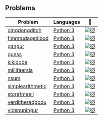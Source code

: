 ## Problems

| Problem                                                                                             | Languages                                                                                                       | :link:                                                                                      |
| --------------------------------------------------------------------------------------------------- | --------------------------------------------------------------------------------------------------------------- | ------------------------------------------------------------------------------------------- |
| [dingdongditch](https://github.com/SimonThalvorsen/kattis/tree/master/src/dingdongditch/Python%203) | [Python 3](https://github.com/SimonThalvorsen/kattis/tree/master/src/dingdongditch/Python%203/dingdongditch.py) | [![:cat:](https://open.kattis.com/favicon)](https://open.kattis.com/problems/dingdongditch) |
| [fimmtudagstilbod](https://github.com/SimonThalvorsen/kattis/tree/master/src/fimmtudagstilbod/Python%203/fimmtudagstilbod) | [Python 3](https://github.com/SimonThalvorsen/kattis/tree/master/src/fimmtudagstilbod/Python%203/fimmtudagstilbod.py) | [![:cat:](https://open.kattis.com/favicon)](https://open.kattis.com/problems/fimmtudagstilbod) |
| [gangur](https://github.com/SimonThalvorsen/kattis/tree/master/src/gangur/Python%203)               | [Python 3](https://github.com/SimonThalvorsen/kattis/tree/master/src/gangur/Python%203/gangur.py)               | [![:cat:](https://open.kattis.com/favicon)](https://open.kattis.com/problems/gangur)        |
| [guess](https://github.com/SimonThalvorsen/kattis/tree/master/src/guess/Python%203)                 | [Python 3](https://github.com/SimonThalvorsen/kattis/tree/master/src/guess/Python%203/guess.py)                 | [![:cat:](https://open.kattis.com/favicon)](https://open.kattis.com/problems/guess)         |
| [kikiboba](https://github.com/SimonThalvorsen/kattis/tree/master/src/kikiboba/Python%203/kikiboba)  | [Python 3](https://github.com/SimonThalvorsen/kattis/tree/master/src/kikiboba/Python%203/kikiboba.py)           | [![:cat:](https://open.kattis.com/favicon)](https://open.kattis.com/problems/kikiboba)      |
| [millifaersla](https://github.com/SimonThalvorsen/kattis/tree/master/src/millifaersla/Python%203/)  | [Python 3](https://github.com/SimonThalvorsen/kattis/tree/master/src/millifaersla/Python%203/millifaersla.py)   | [![:cat:](https://open.kattis.com/favicon)](https://open.kattis.com/problems/millifaersla)  |
| [nsum](https://github.com/SimonThalvorsen/kattis/tree/master/src/nsum/Python%203/)                  | [Python 3](https://github.com/SimonThalvorsen/kattis/tree/master/src/nsum/Python%203/nsum.py)                   | [![:cat:](https://open.kattis.com/favicon)](https://open.kattis.com/problems/nsum)          |
| [simplearithmetic](https://github.com/SimonThalvorsen/kattis/tree/master/src/simplearithmetic/Python%203/simplearithmetic) | [Python 3](https://github.com/SimonThalvorsen/kattis/tree/master/src/simplearithmetic/Python%203/simplearithmetic.py) | [![:cat:](https://open.kattis.com/favicon)](https://open.kattis.com/problems/simplearithmetic) |
| [storafmaeli](https://github.com/SimonThalvorsen/kattis/tree/master/src/storafmaeli/Python%203/storafmaeli) | [Python 3](https://github.com/SimonThalvorsen/kattis/tree/master/src/storafmaeli/Python%203/storafmaeli.py) | [![:cat:](https://open.kattis.com/favicon)](https://open.kattis.com/problems/storafmaeli) |
| [verditheradgodu](https://github.com/SimonThalvorsen/kattis/tree/master/src/verditheradgodu/Python%203/verditheradgodu) | [Python 3](https://github.com/SimonThalvorsen/kattis/tree/master/src/verditheradgodu/Python%203/verditheradgodu.py) | [![:cat:](https://open.kattis.com/favicon)](https://open.kattis.com/problems/verditheradgodu) |
| [vidsnuningur](https://github.com/SimonThalvorsen/kattis/tree/master/src/vidsnuningur/Python%203)   | [Python 3](https://github.com/SimonThalvorsen/kattis/tree/master/src/vidsnuningur/Python%203vidsnuningur.py)    | [![:cat:](https://open.kattis.com/favicon)](https://open.kattis.com/problems/vidsnuningur)  |
